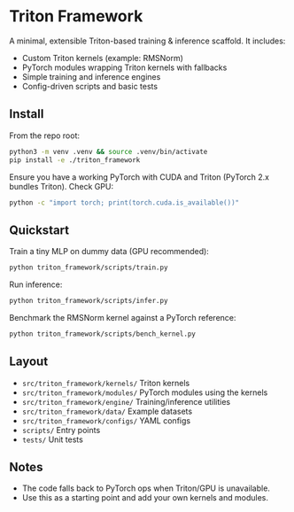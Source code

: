 # Triton Framework

A minimal, extensible Triton-based training & inference scaffold. It includes:

- Custom Triton kernels (example: RMSNorm)
- PyTorch modules wrapping Triton kernels with fallbacks
- Simple training and inference engines
- Config-driven scripts and basic tests

## Install

From the repo root:

```bash
python3 -m venv .venv && source .venv/bin/activate
pip install -e ./triton_framework
```

Ensure you have a working PyTorch with CUDA and Triton (PyTorch 2.x bundles Triton). Check GPU:

```bash
python -c "import torch; print(torch.cuda.is_available())"
```

## Quickstart

Train a tiny MLP on dummy data (GPU recommended):

```bash
python triton_framework/scripts/train.py
```

Run inference:

```bash
python triton_framework/scripts/infer.py
```

Benchmark the RMSNorm kernel against a PyTorch reference:

```bash
python triton_framework/scripts/bench_kernel.py
```

## Layout

- `src/triton_framework/kernels/` Triton kernels
- `src/triton_framework/modules/` PyTorch modules using the kernels
- `src/triton_framework/engine/` Training/inference utilities
- `src/triton_framework/data/` Example datasets
- `src/triton_framework/configs/` YAML configs
- `scripts/` Entry points
- `tests/` Unit tests

## Notes

- The code falls back to PyTorch ops when Triton/GPU is unavailable.
- Use this as a starting point and add your own kernels and modules.

